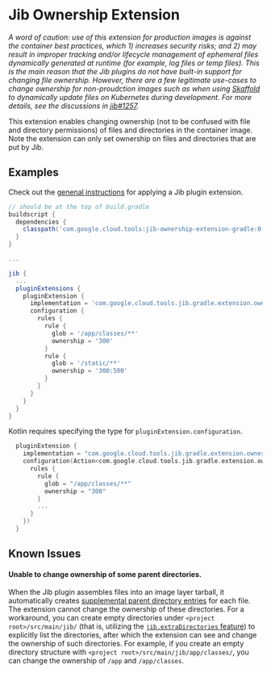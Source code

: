 # Jib Ownership Extension

_A word of caution: use of this extension for production images is against the container best practices, which 1) increases security risks; and 2) may result in improper tracking and/or lifecycle management of ephemeral files dynamically generated at runtime (for example, log files or temp files). This is the main reason that the Jib plugins do not have built-in support for changing file ownership. However, there are a few legitimate use-cases to change ownership for non-proudction images such as when using [Skaffold](https://skaffold.dev/) to dynamically update files on Kubernetes during development. For more details, see the discussions in [jib#1257](https://github.com/GoogleContainerTools/jib/issues/1257)._

This extension enables changing ownership (not to be confused with file and directory permissions) of files and directories in the container image. Note the extension can only set ownership on files and directories that are put by Jib.

## Examples

Check out the [genenal instructions](../../README.md#using-jib-plugin-extensions) for applying a Jib plugin extension.

```gradle
// should be at the top of build.gradle
buildscript {
  dependencies {
    classpath('com.google.cloud.tools:jib-ownership-extension-gradle:0.1.0')
  }
}

...

jib {
  ...
  pluginExtensions {
    pluginExtension {
      implementation = 'com.google.cloud.tools.jib.gradle.extension.ownership.JibOwnershipExtension'
      configuration {
        rules {
          rule {
            glob = '/app/classes/**'
            ownership = '300'
          }
          rule {
            glob = '/static/**'
            ownership = '300:500'
          }
        }
      }
    }
  }
}
```

Kotlin requires specifying the type for `pluginExtension.configuration`.

```kotlin
  pluginExtension {
    implementation = "com.google.cloud.tools.jib.gradle.extension.ownership.JibOwnershipExtension"
    configuration(Action<com.google.cloud.tools.jib.gradle.extension.ownership.Configuration> {
      rules {
        rule {
          glob = "/app/classes/**"
          ownership = "300"
        }
        ...
      }
    })
  }
```

## Known Issues

#### Unable to change ownership of some parent directories.

When the Jib plugin assembles files into an image layer tarball, it automatically creates [supplemental parent directory entries](https://github.com/GoogleContainerTools/jib/issues/1270) for each file. The extension cannot change the ownership of these directories. For a workaround, you can create empty directories under `<project root>/src/main/jib/` (that is, utilizing the [`jib.extraDirectories` feature](https://github.com/GoogleContainerTools/jib/tree/master/jib-gradle-plugin#adding-arbitrary-files-to-the-image)) to explicitly list the directories, after which the extension can see and change the ownership of such directories. For example, if you create an empty directory structure with `<project root>/src/main/jib/app/classes/`, you can change the ownership of `/app` and `/app/classes`.
